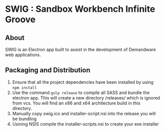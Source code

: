 # SWIG : Sandbox Workbench Infinite Groove

## About

SWIG is an Electron app built to assist in the development of Demandware web applications.

## Packaging and Distribution

1.  Ensure that all the project dependencies have been installed by using ```npm install```
2.  Use the command ```gulp release``` to compile all SASS and bundle the electron app.  This will create a new directory /releases/ which is ignored from vcs.  You will find an x86 and x64 architecture build in this directory.
3.  Manually copy swig.ico and installer-script.nsi into the release you will be bundling
4.  Usining NSIS compile the installer-scripts.nsi to create your exe installer
